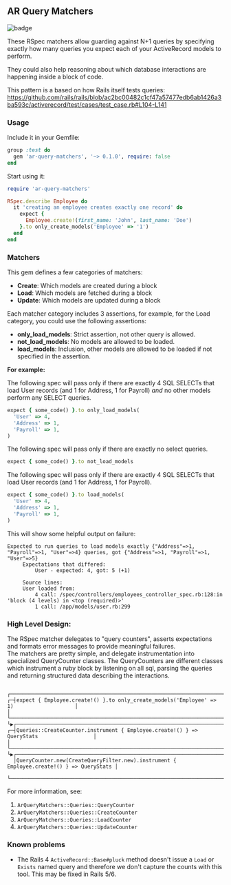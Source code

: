 ## AR Query Matchers
![badge](https://action-badges.now.sh/gusto/ar-query-matchers?action=Run%20Tests)

These RSpec matchers allow guarding against N+1 queries by specifying
exactly how many queries you expect each of your ActiveRecord models to perform.

They could also help reasoning about which database interactions are happening inside a block of code.

This pattern is a based on how Rails itself tests queries:
https://github.com/rails/rails/blob/ac2bc00482c1cf47a57477edb6ab1426a3ba593c/activerecord/test/cases/test_case.rb#L104-L141

### Usage
Include it in your Gemfile:
```ruby
group :test do
  gem 'ar-query-matchers', '~> 0.1.0', require: false
end
```

Start using it: 
```ruby
require 'ar-query-matchers'

RSpec.describe Employee do
  it 'creating an employee creates exactly one record' do
    expect { 
      Employee.create!(first_name: 'John', last_name: 'Doe') 
    }.to only_create_models('Employee' => '1')
  end
end
```

### Matchers
This gem defines a few categories of matchers:
- **Create**: Which models are created during a block
- **Load**: Which models are fetched during a block
- **Update**: Which models are updated during a block

Each matcher category includes 3 assertions, for example, for the Load category, you could use the following assertions:
- **only_load_models**: Strict assertion, not other query is allowed.
- **not_load_models**: No models are allowed to be loaded.
- **load_models**: Inclusion, other models are allowed to be loaded if not specified in the assertion.


**For example:** 

The following spec will pass only if there are exactly 4 SQL SELECTs that
load User records (and 1 for Address, 1 for Payroll) _and_ no other models
perform any SELECT queries.
```ruby
expect { some_code() }.to only_load_models(
  'User' => 4,
  'Address' => 1,
  'Payroll' => 1,
)
```

The following spec will pass only if there are exactly no select queries.
```ruby
expect { some_code() }.to not_load_models
```

The following spec will pass only if there are exactly 4 SQL SELECTs that
load User records (and 1 for Address, 1 for Payroll).
```ruby
expect { some_code() }.to load_models(
  'User' => 4,
  'Address' => 1,
  'Payroll' => 1,
)
```

This will show some helpful output on failure:

```
Expected to run queries to load models exactly {"Address"=>1, "Payroll"=>1, "User"=>4} queries, got {"Address"=>1, "Payroll"=>1, "User"=>5}
     Expectations that differed:
         User - expected: 4, got: 5 (+1)

     Source lines:
     User loaded from:
         4 call: /spec/controllers/employees_controller_spec.rb:128:in 'block (4 levels) in <top (required)>'
         1 call: /app/models/user.rb:299
```

### High Level Design:
The RSpec matcher delegates to "query counters", asserts expectations and formats error messages to provide meaningful failures.  
The matchers are pretty simple, and delegate instrumentation into specialized QueryCounter classes.
The QueryCounters are different classes which instrument a ruby block by listening on all sql, parsing the queries and returning structured data describing the interactions.

```                
  ┌────────────────────────────────────────────────────────────────────────────────────────┐
┌─┤expect { Employee.create!() }.to only_create_models('Employee' => 1)                    │
│ └────────────────────────────────────────────────────────────────────────────────────────┘
└▶┌────────────────────────────────────────────────────────────────────────────────────────┐
┌─┤Queries::CreateCounter.instrument { Employee.create!() } => QueryStats                  │
│ └────────────────────────────────────────────────────────────────────────────────────────┘
└▶┌────────────────────────────────────────────────────────────────────────────────────────┐
  │QueryCounter.new(CreateQueryFilter.new).instrument { Employee.create!() } => QueryStats │
  └────────────────────────────────────────────────────────────────────────────────────────┘                                                                
```

For more information, see:
1. `ArQueryMatchers::Queries::QueryCounter`
2. `ArQueryMatchers::Queries::CreateCounter`
3. `ArQueryMatchers::Queries::LoadCounter`
4. `ArQueryMatchers::Queries::UpdateCounter`

### Known problems
- The Rails 4 `ActiveRecord::Base#pluck` method doesn't issue a
`Load` or `Exists` named query and therefore we don't capture the counts with
this tool. This may be fixed in Rails 5/6.
